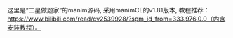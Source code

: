 这里是“二星做题家”的manim源码,
采用manimCE的v1.81版本,
教程推荐：https://www.bilibili.com/read/cv2539928/?spm_id_from=333.976.0.0（内含安装教程）。
